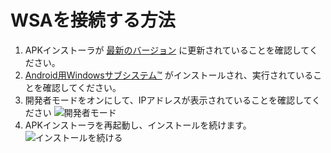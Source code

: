 # WSAを接続する方法
1. APKインストーラが [ 最新のバージョン](https://www.microsoft.com/store/productId/9P2JFQ43FPPG "APK Installer") に更新されていることを確認してください。
2. [Android用Windowsサブシステム™](https://www.microsoft.com/store/productId/9P3395VX91NR) がインストールされ、実行されていることを確認してください。
3. 開発者モードをオンにして、IPアドレスが表示されていることを確認してください ![開発者モード](https://raw.githubusercontent.com/Paving-Base/APK-Installer/screenshots/Documents/Tutorials/How%20To%20Connect%20WSA/Images/Snipaste_2022-10-02_19-02-09.png)
4. APKインストーラを再起動し、インストールを続けます。![インストールを続ける](https://raw.githubusercontent.com/Paving-Base/APK-Installer/screenshots/Documents/Tutorials/How%20To%20Connect%20WSA/Images/Snipaste_2022-10-02_17-34-04.png)

